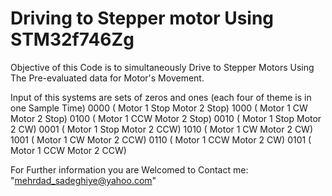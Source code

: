 # Driving to Stepper motor Using STM32f746Zg
Objective of this Code is to simultaneously Drive to Stepper Motors Using The Pre-evaluated data for Motor's Movement.

Input of this systems are sets of zeros and ones (each four of theme is in one Sample Time)
0000 ( Motor 1 Stop Motor 2 Stop)
1000 ( Motor 1 CW Motor 2 Stop)
0100 ( Motor 1 CCW Motor 2 Stop)
0010 ( Motor 1 Stop Motor 2 CW)
0001 ( Motor 1 Stop Motor 2 CCW)
1010 ( Motor 1 CW Motor 2 CW)
1001 ( Motor 1 CW Motor 2 CCW)
0110 ( Motor 1 CCW Motor 2 CW)
0101 ( Motor 1 CCW Motor 2 CCW)

For Further information you are Welcomed to Contact me: "mehrdad_sadeghiye@yahoo.com"





